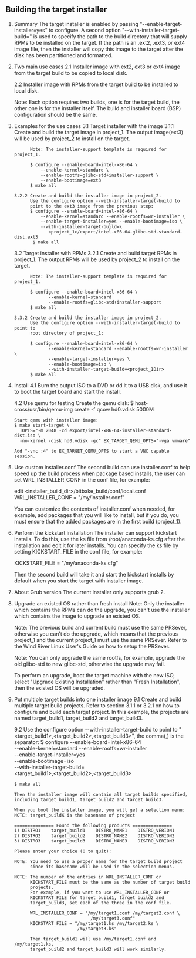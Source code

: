 Building the target installer
-----------------------------
1. Summary
   The target installer is enabled by passing "--enable-target-installer=yes"
   to configure. A second option "--with-installer-target-build=<path>"
   is used to specify the path to the build directory that will supply RPMs
   to be installed on the target.  If the path is an .ext2, .ext3, or ext4
   image file, then the installer will copy this image to the target after
   the disk has been partitioned and formatted.

2. Two main use cases
   2.1 Installer image with ext2, ext3 or ext4 image from the target
       build to be copied to local disk.

   2.2 Installer image with RPMs from the target build to be installed
       to local disk.

   Note: Each option requires two builds, one is for the target build,
         the other one is for the installer itself. The build and installer
         board (BSP) configuration should be the same.

3. Examples for the use cases
   3.1 Target installer with the image
       3.1.1 Create and build the target image in project_1.
             The output image(ext3) will be used by project_2 to install
             on the target.

             Note: The installer-support template is required for project_1.

             $ configure --enable-board=intel-x86-64 \
                 --enable-kernel=standard \
                 --enable-rootfs=glibc-std+installer-support \
                 --enable-bootimage=ext3
             $ make all

       3.2.2 Create and build the installer image in project_2.
             Use the configure option --with-installer-target-build to
             point to the ext3 image from the previous step:
             $ configure --enable-board=intel-x86-64 \
                 --enable-kernel=standard --enable-rootfs=wr-installer \
                 --enable-target-installer=yes --enable-bootimage=iso \
                 --with-installer-target-build=\
                    <project_1>/export/intel-x86-64-glibc-std-standard-dist.ext3
              $ make all

   3.2 Target installer with RPMs
       3.2.1 Create and build target RPMs in project_1.
             The output RPMs will be used by project_2 to install on
             the target.

             Note: The installer-support template is required for project_1.

             $ configure --enable-board=intel-x86-64 \
                    --enable-kernel=standard
                    --enable-rootfs=glibc-std+installer-support
             $ make all

       3.3.2 Create and build the installer image in project_2.
             Use the configure option --with-installer-target-build to point to
             root directory of project_1:

             $ configure --enable-board=intel-x86-64 \
					--enable-kernel=standard --enable-rootfs=wr-installer \
					--enable-target-installer=yes \
					--enable-bootimage=iso \
					--with-installer-target-build=<project_1Dir>
             $ make all

4. Install
   4.1 Burn the output ISO to a DVD or dd it to a USB disk, and use it to
       boot the target board and start the install.

   4.2 Use qemu for testing
       Create the qemu disk:
       $ host-cross/usr/bin/qemu-img create -f qcow hd0.vdisk 5000M

       Start qemu with installer image:
       $ make start-target \
         TOPTS="-m 2048 -cd export/intel-x86-64-installer-standard-dist.iso \
         -no-kernel -disk hd0.vdisk -gc" EX_TARGET_QEMU_OPTS="-vga vmware"

       Add "-vnc :4" to EX_TARGET_QEMU_OPTS to start a VNC capable session.

5. Use custom installer.conf
   The second build can use installer.conf to help speed up the build
   process when package based installs, the user can set WRL_INSTALLER_CONF
   in the conf file, for example:

   edit <installer_build_dir>/bitbake_build/conf/local.conf
   WRL_INSTALLER_CONF = "/my/installer.conf"

   You can customize the contents of installer.conf when needed, for example,
   add packages that you will like to install, but if you do, you must ensure
   that the added packages are in the first build (project_1).

6. Perform the kickstart installation
   The installer can support kickstart installs. To do this, use the ks file
   from /root/anaconda-ks.cfg after the installation and edit it for later
   installs. You can specify the ks file by setting KICKSTART_FILE in the conf
   file, for example:

   KICKSTART_FILE = "/my/anaconda-ks.cfg"

   Then the second build will take it and start the kickstart installs
   by default when you start the target with installer image.

7. About Grub version
   The current installer only supports grub 2.

8. Upgrade an existed OS rather than fresh install
   Note: Only the installer which contains the RPMs can do the upgrade, you
         can't use the installer which contains the image to upgrade an
         existed OS.

   Note: The previous build and current build must use the same PRSever,
         otherwise you can't do the upgrade, which means that the previous
         project_1 and the current project_1 must use the same PRSever.
         Refer to the Wind River Linux User's Guide on how to setup the PRSever.

   Note: You can only upgrade the same rootfs, for example, upgrade the old
         glibc-std to new glibc-std, otherwise the upgrade may fail.

   To perform an upgrade, boot the target machine with the new ISO, select
   "Upgrade Existing Installation" rather than "Fresh Installation", then the
   existed OS will be upgraded.

9. Put multiple target builds into one installer image
   9.1 Create and build multiple target build projects.
       Refer to section 3.1.1 or 3.2.1 on how to configure and build each
       target project. In this example, the projects are named target_build1,
       target_build2 and target_build3.

   9.2 Use the configure option --with-installer-target-build to point to
       "<target_build1>,<target_build2>,<target_build3>", the comma(,)
       is the separator:
       $ configure --enable-board=intel-x86-64 \
            --enable-kernel=standard --enable-rootfs=wr-installer \
            --enable-target-installer=yes \
            --enable-bootimage=iso \
            --with-installer-target-build=\
            <target_build1>,<target_build2>,<target_build3>

       $ make all

       Then the installer image will contain all target builds specified,
       including target_build1, target_build2 and target_build3.

       When you boot the installer image, you will get a selection menu:
       NOTE: target_buildX is the basename of project

       =============== Found the following products ===============
       1) DISTRO1    target_build1    DISTRO_NAME1    DISTRO_VERION1
       2) DISTRO2    target_build2    DISTRO_NAME2    DISTRO_VERION2
       3) DISTRO3    target_build3    DISTRO_NAME3    DISTRO_VERION3

       Please enter your choice (0 to quit):

       NOTE: You need to use a proper name for the target build project
             since its basename will be used in the selection menus.

       NOTE: The number of the entries in WRL_INSTALLER_CONF or
             KICKSTART_FILE must be the same as the number of target build
             projects.
             For example, if you want to use WRL_INSTALLER_CONF or
             KICKSTART_FILE for target_build1, target_build2 and
             target_build3, set each of the three in the conf file.

             WRL_INSTALLER_CONF = "/my/target1.conf /my/target2.conf \
                                    /my/target3.conf"
             KICKSTART_FILE = "/my/target1.ks /my/target2.ks \
                               /my/target3.ks"

             Then target_build1 will use /my/target1.conf and /my/target1.ks,
             target_build2 and target_build3 will work similarly.

